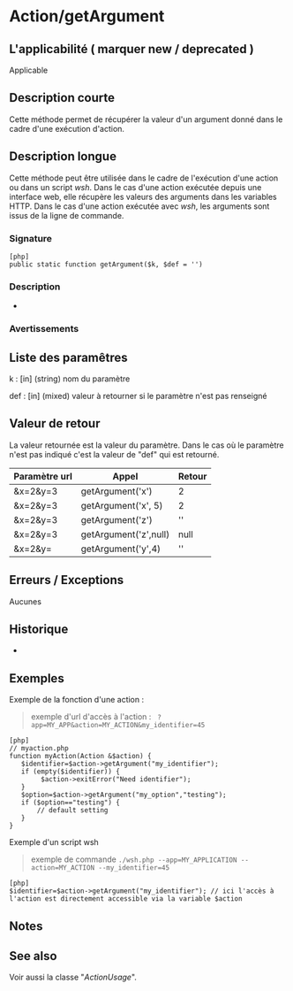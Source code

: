 # Action/getArgument



## L'applicabilité ( marquer new / deprecated )

   Applicable

## Description courte

Cette méthode permet de récupérer la valeur d'un argument donné dans le cadre d'une exécution d'action.

## Description longue

Cette méthode peut être utilisée dans le cadre de l'exécution d'une action ou dans un script *wsh*.
Dans le cas d'une action exécutée depuis une interface web, elle récupère les valeurs des arguments dans les variables HTTP. Dans le cas d'une action exécutée avec *wsh*, les arguments sont issus de la ligne de commande.

### Signature

    [php]
    public static function getArgument($k, $def = '')

### Description

-

### Avertissements


## Liste des paramêtres

k
: [in] (string) nom du paramètre

def
: [in] (mixed) valeur à retourner si le paramètre n'est pas renseigné

## Valeur de retour

La valeur retournée est la valeur du paramètre. Dans le cas où le paramètre n'est pas indiqué c'est la valeur de "def" qui est retourné.

| Paramètre url | Appel                 | Retour        |
|---------------|-----------------------|---------------|
|  &x=2&y=3     | getArgument('x')      |   2           |
|  &x=2&y=3     | getArgument('x', 5)   |   2           |
|  &x=2&y=3     | getArgument('z')      |   ''          |
|  &x=2&y=3     | getArgument('z',null) |   null        |
|  &x=2&y=      | getArgument('y',4)    |   ''          |


## Erreurs / Exceptions

Aucunes

## Historique

-

## Exemples

Exemple de la fonction d'une action :
>    exemple d'url d'accès à l'action : ` ?app=MY_APP&action=MY_ACTION&my_identifier=45`

    [php]
    // myaction.php
    function myAction(Action &$action) {
       $identifier=$action->getArgument("my_identifier");
       if (empty($identifier)) {
            $action->exitError("Need identifier");
       }
       $option=$action->getArgument("my_option","testing");
       if ($option=="testing") {
           // default setting
       }
    }


Exemple d'un script wsh
>    exemple de commande `./wsh.php --app=MY_APPLICATION --action=MY_ACTION --my_identifier=45`

    [php]
    $identifier=$action->getArgument("my_identifier"); // ici l'accès à l'action est directement accessible via la variable $action

## Notes


## See also

Voir aussi la classe "*ActionUsage*".
